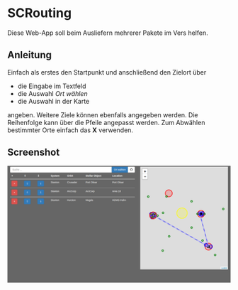 # SCRouting
Diese Web-App soll beim Ausliefern mehrerer Pakete im Vers helfen.
## Anleitung
Einfach als erstes den Startpunkt und anschließend den Zielort über
* die Eingabe im Textfeld
* die Auswahl *Ort wählen*
* die Auswahl in der Karte

angeben.
Weitere Ziele können ebenfalls angegeben werden.
Die Reihenfolge kann über die Pfeile angepasst werden.
Zum Abwählen bestimmter Orte einfach das **X** verwenden.
## Screenshot
![Screenshot](./data/screenshot.png "Screenshot der Website")
